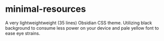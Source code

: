 # minimal-resources
A very lightweightweight (35 lines) Obsidian CSS theme. Utilizing black background to consume less power on your device and pale yellow font to ease eye strains. 
